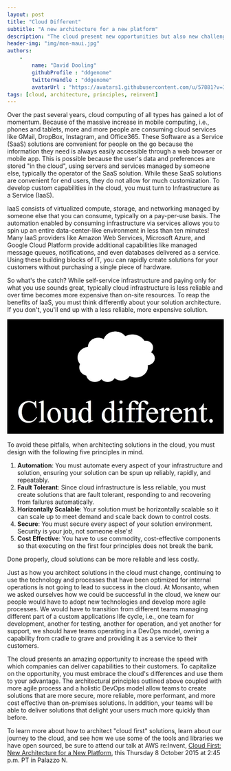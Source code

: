 ```yaml
---
layout: post
title: "Cloud Different"
subtitle: "A new architecture for a new platform"
description: "The cloud present new opportunities but also new challenges. Learn how to create successful solutions in the cloud using five architectural principles."
header-img: "img/mon-maui.jpg"
authors:
    -
        name: "David Dooling"
        githubProfile : "ddgenome"
        twitterHandle : "ddgenome"
        avatarUrl : "https://avatars1.githubusercontent.com/u/57881?v=3"
tags: [cloud, architecture, principles, reinvent]
---
```


Over the past several years, cloud computing of all types has gained a
lot of momentum. Because of the massive increase in mobile computing,
i.e., phones and tablets, more and more people are consuming cloud
services like GMail, DropBox, Instagram, and Office365. These Software
as a Service (SaaS) solutions are convenient for people on the go
because the information they need is always easily accessible through
a web browser or mobile app. This is possible because the user's data
and preferences are stored "in the cloud", using servers and services
managed by someone else, typically the operator of the SaaS
solution. While these SaaS solutions are convenient for end users,
they do not allow for much customization. To develop custom
capabilities in the cloud, you must turn to Infrastructure as a
Service (IaaS).

IaaS consists of virtualized compute, storage, and networking managed
by someone else that you can consume, typically on a pay-per-use
basis. The automation enabled by consuming infrastructure via services
allows you to spin up an entire data-center-like environment in less
than ten minutes! Many IaaS providers like Amazon Web Services,
Microsoft Azure, and Google Cloud Platform provide additional
capabilities like managed message queues, notifications, and even
databases delivered as a service. Using these building blocks of IT,
you can rapidly create solutions for your customers without purchasing
a single piece of hardware.

So what's the catch? While self-service infrastructure and paying only
for what you use sounds great, typically cloud infrastructure is less
reliable and over time becomes more expensive than on-site
resources. To reap the benefits of IaaS, you must think differently
about your solution architecture. If you don't, you'll end up with a
less reliable, more expensive solution.

![Cloud Different](/img/cloud-different.jpg)

To avoid these pitfalls, when architecting solutions in the cloud, you
must design with the following five principles in mind.

1.  **Automation**: You must automate every aspect of your
    infrastructure and solution, ensuring your solution can be spun up
    reliably, rapidly, and repeatably.
2.  **Fault Tolerant**: Since cloud infrastructure is less reliable,
    you must create solutions that are fault tolerant, responding to
    and recovering from failures automatically.
3.  **Horizontally Scalable**: Your solution must be horizontally
    scalable so it can scale up to meet demand and scale back down to
    control costs.
4.  **Secure**: You must secure every aspect of your solution
    environment. Security is your job, not someone else's!
5.  **Cost Effective**: You have to use commodity, cost-effective
    components so that executing on the first four principles does not
    break the bank.

Done properly, cloud solutions can be more reliable and less costly.

Just as how you architect solutions in the cloud must change,
continuing to use the technology and processes that have been
optimized for internal operations is not going to lead to success in
the cloud.  At Monsanto, when we asked ourselves how we could be
successful in the cloud, we knew our people would have to adopt new
technologies and develop more agile processes. We would have to
transition from different teams managing different part of a custom
applications life cycle, i.e., one team for development, another for
testing, another for operation, and yet another for support, we should
have teams operating in a DevOps model, owning a capability from
cradle to grave and providing it as a service to their customers.

The cloud presents an amazing opportunity to increase the speed with
which companies can deliver capabilities to their customers. To
capitalize on the opportunity, you must embrace the cloud's
differences and use them to your advantage.  The architectural
principles outlined above coupled with more agile process and a
holistic DevOps model allow teams to create solutions that are more
secure, more reliable, more performant, and more cost effective than
on-premises solutions.  In addition, your teams will be able to
deliver solutions that delight your users much more quickly than
before.

To learn more about how to architect "cloud first" solutions, learn
about our journey to the cloud, and see how we use some of the tools
and libraries we have open sourced, be sure to attend our talk at AWS
re:Invent,
[Cloud First: New Architecture for a New Platform][reinvent], this
Thursday 8 October 2015 at 2:45 p.m. PT in Palazzo N.

[reinvent]: https://www.portal.reinvent.awsevents.com/connect/sessionDetail.ww?SESSION_ID=2547 (AWS re:Invent Cloud First talk)
